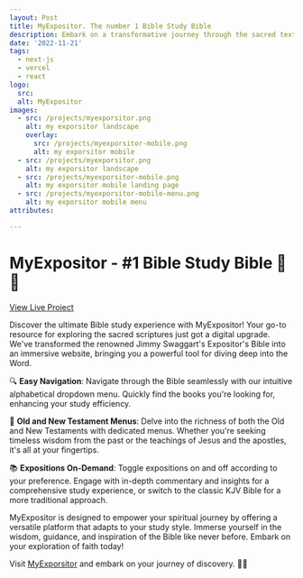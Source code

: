 ```yaml
---
layout: Post
title: MyExpositor. The number 1 Bible Study Bible
description: Embark on a transformative journey through the sacred texts with MyExpositor, the ultimate Bible study tool. Dive deep into the wisdom and teachings of the Bible like never before. Whether you're a seasoned scholar or taking your first steps into biblical exploration, MyExpositor is designed to enrich your spiritual understanding and guide you on a profound quest for knowledge.
date: '2022-11-21'
tags:
  - next-js
  - vercel
  - react
logo:
  src: 
  alt: MyExpositor
images:
  - src: /projects/myexporsitor.png
    alt: my exporsitor landscape
    overlay:
      src: /projects/myexporsitor-mobile.png
      alt: my exporsitor mobile
  - src: /projects/myexporsitor.png
    alt: my exporsitor landscape
  - src: /projects/myexporsitor-mobile.png
    alt: my exporsitor mobile landing page
  - src: /projects/myexporsitor-mobile-menu.png
    alt: my exporsitor mobile menu
attributes:

---
```


# MyExpositor - #1 Bible Study Bible 📖✨ 

[View Live Project](https://myexpositor.vercel.app)

Discover the ultimate Bible study experience with MyExpositor! Your go-to resource for exploring the sacred scriptures just got a digital upgrade. We've transformed the renowned Jimmy Swaggart's Expositor's Bible into an immersive website, bringing you a powerful tool for diving deep into the Word.

🔍 **Easy Navigation**: Navigate through the Bible seamlessly with our intuitive alphabetical dropdown menu. Quickly find the books you're looking for, enhancing your study efficiency.

📜 **Old and New Testament Menus**: Delve into the richness of both the Old and New Testaments with dedicated menus. Whether you're seeking timeless wisdom from the past or the teachings of Jesus and the apostles, it's all at your fingertips.

📚 **Expositions On-Demand**: Toggle expositions on and off according to your preference. Engage with in-depth commentary and insights for a comprehensive study experience, or switch to the classic KJV Bible for a more traditional approach.

MyExpositor is designed to empower your spiritual journey by offering a versatile platform that adapts to your study style. Immerse yourself in the wisdom, guidance, and inspiration of the Bible like never before. Embark on your exploration of faith today!

Visit [MyExporsitor](https://myexpositor.vercel.app) and embark on your journey of discovery. 🌟🙏
